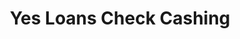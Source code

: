 ---
title: Yes Loans Check Cashing
slug: yes-loans-check-cashing
updated-on: '2024-05-30T13:44:31.749Z'
created-on: '2024-05-30T13:41:46.671Z'
published-on: '2024-05-30T13:54:32.469Z'
f_city-state-2:
- cms/city/louisa-ky.md
- cms/city/chesapeake-oh.md
- cms/city/gallipolis-oh.md
f_locations:
- cms/payday-loan/yes-loans-check-cashing-28949.md
- cms/payday-loan/yes-loans-check-cashing-28950.md
- cms/payday-loan/yes-loans-check-cashing-28951.md
f_states:
- cms/state/kentucky.md
- cms/state/ohio.md
layout: '[company].html'
tags: company
---